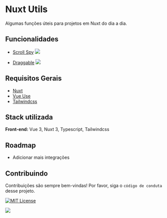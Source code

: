 
# Nuxt Utils

Algumas funções úteis para projetos em Nuxt do dia a dia.


## Funcionalidades

  - [Scroll Spy](./scroll-spy)  [![](https://img.shields.io/github/directory-file-count/FelipeO16/nuxt-utils/scroll-spy)](https://github.com/FelipeO16/nuxt-utils/scroll-spy)
  
  - [Draggable](./draggable)  [![](https://img.shields.io/github/directory-file-count/FelipeO16/nuxt-utils/draggable)](https://github.com/FelipeO16/nuxt-utils/draggable)


## Requisitos Gerais

 - [Nuxt](https://nuxt.com/)
 - [Vue Use](https://vueuse.org/)
 - [Tailwindcss](https://tailwindcss.com/)


## Stack utilizada

**Front-end:** Vue 3, Nuxt 3, Typescript, Tailwindcss




## Roadmap

- Adicionar mais integrações


## Contribuindo

Contribuições são sempre bem-vindas!
Por favor, siga o `código de conduta` desse projeto.

[![MIT License](https://img.shields.io/badge/License-MIT-green.svg)](https://choosealicense.com/licenses/mit/)

[![](https://img.shields.io/github/stars/FelipeO16/nuxt-utils)](https://github.com/FelipeO16/nuxt-utils)

